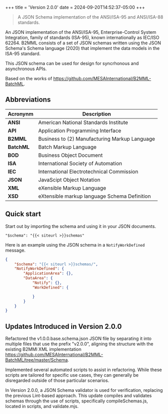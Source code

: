 +++
title = 'Version 2.0.0'
date = 2024-09-20T14:52:37-05:00
+++

> A JSON Schema implementation of the ANSI/ISA-95 and ANSI/ISA-88 standards.

An JSON implementation of the ANSI/ISA-95, Enterprise-Control System Integration, family of standards (ISA-95), known internationally as IEC/ISO 62264. B2MML consists of a set of JSON schemas written using the JSON Schema's Schema language (2020) that implement the data models in the ISA-95 standard.

This JSON schema can be used for design for syncrhonous and asynchronous APIs.

Based on the works of https://github.com/MESAInternational/B2MML-BatchML.

## Abbreviations

| Acronynm    | Description                                                   |
|-------------|---------------------------------------------------------------|
| **ANSI**    | American National Standards Institute                         |
| **API**     | Application Programming Interface                             |
| **B2MML**   | Business to (2) Manufacturing Markup Language                 |
| **BatchML** | Batch Markup Language                                         |
| **BOD**     | Business Object Document                                      | 
| **ISA**     | International Society of Automation                           |
| **IEC**     | International Electrotechnical Commission                     | 
| **JSON**    | JavaScipt Object Notation                                     |
| **XML**     | eXensible Markup Language                                     |
| **XSD**     | eXtensible markup language Schema Definition                  |

## Quick start

Start out by importing the schema and using it in your JSON documents. 

```
"$schema": "{{< siteurl >}}schemas"
```

Here is an example using the JSON schema in a `NotifyWorkDefined` message.

```json
{
    "$schema": "{{< siteurl >}}schemas/",
    "NotifyWorkDefined": {
        "ApplicationArea": {},
        "DataArea": {
            "Notify": {},
            "WorkDefined": {

            }
        }
    }
}
```

## Updates Introduced in Version 2.0.0

Refactored the v1.0.0.base.schema.json JSON file by separating it into multiple files that use the prefix "v2.0.0", aligning the structure with the existing B2MMl XML implementation https://github.com/MESAInternational/B2MML-BatchML/tree/master/Schema.

Implemented several automated scripts to assist in refactoring. While these scripts are tailored for specific use cases, they can generally be disregarded outside of those particular scenarios.

In Version 2.0.0, a JSON Schema validator is used for verification, replacing the previous Lint-based approach. This update compiles and validates schemas through the use of scripts, specifically compileSchemas.js, located in scripts, and validate.mjs.